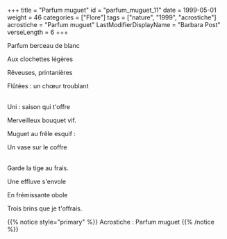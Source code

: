 +++
title = "Parfum muguet"
id = "parfum_muguet_11"
date = 1999-05-01
weight = 46
categories = ["Flore"]
tags = ["nature", "1999", "acrostiche"]
acrostiche = "Parfum muguet"
LastModifierDisplayName = "Barbara Post"
verseLength = 6
+++

Parfum berceau de blanc

Aux clochettes légères

Rêveuses, printanières

Flûtées : un chœur troublant

 \
Uni : saison qui t'offre

Merveilleux bouquet vif.

Muguet au frêle esquif :

Un vase sur le coffre

 \
Garde la tige au frais.

Une effluve s'envole

En frémissante obole

Trois brins que je t'offrais.

{{% notice style="primary" %}}
Acrostiche : Parfum muguet
{{% /notice %}}

